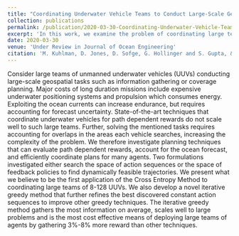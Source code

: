 ```yaml
---
title: "Coordinating Underwater Vehicle Teams to Conduct Large-Scale Geospatial Tasks"
collection: publications
permalink: /publication/2020-03-30-Coordinating-Underwater-Vehicle-Teams-to-Conduct-Large-Scale-Geospatial-Tasks
excerpt: 'In this work, we examine the problem of coordinating large teams of unmanned underwater vehicles with low levels of actuation using both policy and optimization based methods.'
date: 2020-03-30
venue: 'Under Review in Journal of Ocean Engineering'
citation: 'M. Kuhlman, D. Jones, D. Sofge, G. Hollinger and S. Gupta, &quot;Coordinating Underwater Vehicle Teams to Conduct Large-Scale Geospatial Tasks,&quot; Under Review in <i>Journal of Ocean Engineering</i>'
---
```

Consider large teams of unmanned underwater vehicles (UUVs) conducting large-scale geospatial tasks such as information gathering or coverage planning. Major costs of long duration missions include expensive underwater positioning systems and propulsion which consumes energy. Exploiting the ocean currents can increase endurance, but requires accounting for forecast uncertainty. State-of-the-art techniques that coordinate underwater vehicles for path dependent rewards do not scale well to such large teams. Further, solving the mentioned tasks requires accounting for overlaps in the areas each vehicle searches, increasing the complexity of the problem. We therefore investigate planning techniques that can evaluate path dependent rewards, account for the ocean forecast, and efficiently coordinate plans for many agents. Two formulations investigated either search the space of action sequences or the space of feedback policies to find dynamically feasible trajectories. We present what we believe to be the first application of the Cross Entropy Method to coordinating large teams of 8-128 UUVs. We also develop a novel iterative greedy method that further refines the best discovered constant action sequences to improve other greedy techniques. The iterative greedy method gathers the most information on average, scales well to large problems and is the most cost effective means of deploying large teams of agents by gathering 3%-8% more reward than other techniques.